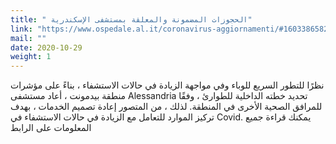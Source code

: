 ```yaml
---
title: " الحجوزات المضمونة والمعلقة بمستشفى الإسكندرية"
link: "https://www.ospedale.al.it/coronavirus-aggiornamenti/#1603386582230-0318c844-fcfc"
mail: ""
date: 2020-10-29
weight: 1
---
```


نظرًا للتطور السريع للوباء وفي مواجهة الزيادة في حالات الاستشفاء ، بناءً على مؤشرات منطقة بيدمونت ، أعاد مستشفى Alessandria تحديد خطته الداخلية للطوارئ ، وفقًا للمرافق الصحية الأخرى في المنطقة.
لذلك ، من المتصور إعادة تصميم الخدمات ، بهدف تركيز الموارد للتعامل مع الزيادة في حالات الاستشفاء في Covid.
يمكنك قراءة جميع المعلومات على الرابط

